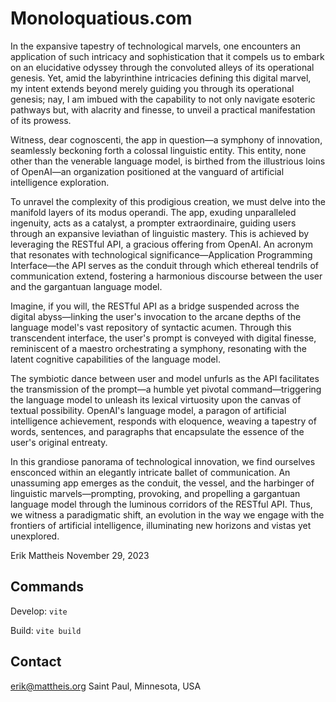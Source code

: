 # Monoloquatious.com

In the expansive tapestry of technological marvels, one encounters an application of such intricacy and sophistication that it compels us to embark on an elucidative odyssey through the convoluted alleys of its operational genesis. Yet, amid the labyrinthine intricacies defining this digital marvel, my intent extends beyond merely guiding you through its operational genesis; nay, I am imbued with the capability to not only navigate esoteric pathways but, with alacrity and finesse, to unveil a practical manifestation of its prowess.

Witness, dear cognoscenti, the app in question—a symphony of innovation, seamlessly beckoning forth a colossal linguistic entity. This entity, none other than the venerable language model, is birthed from the illustrious loins of OpenAI—an organization positioned at the vanguard of artificial intelligence exploration.

To unravel the complexity of this prodigious creation, we must delve into the manifold layers of its modus operandi. The app, exuding unparalleled ingenuity, acts as a catalyst, a prompter extraordinaire, guiding users through an expansive leviathan of linguistic mastery. This is achieved by leveraging the RESTful API, a gracious offering from OpenAI. An acronym that resonates with technological significance—Application Programming Interface—the API serves as the conduit through which ethereal tendrils of communication extend, fostering a harmonious discourse between the user and the gargantuan language model.

Imagine, if you will, the RESTful API as a bridge suspended across the digital abyss—linking the user's invocation to the arcane depths of the language model's vast repository of syntactic acumen. Through this transcendent interface, the user's prompt is conveyed with digital finesse, reminiscent of a maestro orchestrating a symphony, resonating with the latent cognitive capabilities of the language model.

The symbiotic dance between user and model unfurls as the API facilitates the transmission of the prompt—a humble yet pivotal command—triggering the language model to unleash its lexical virtuosity upon the canvas of textual possibility. OpenAI's language model, a paragon of artificial intelligence achievement, responds with eloquence, weaving a tapestry of words, sentences, and paragraphs that encapsulate the essence of the user's original entreaty.

In this grandiose panorama of technological innovation, we find ourselves ensconced within an elegantly intricate ballet of communication. An unassuming app emerges as the conduit, the vessel, and the harbinger of linguistic marvels—prompting, provoking, and propelling a gargantuan language model through the luminous corridors of the RESTful API. Thus, we witness a paradigmatic shift, an evolution in the way we engage with the frontiers of artificial intelligence, illuminating new horizons and vistas yet unexplored.

Erik Mattheis
November 29, 2023

## Commands

Develop:
`vite`

Build:
`vite build`

## Contact
erik@mattheis.org
Saint Paul, Minnesota, USA


